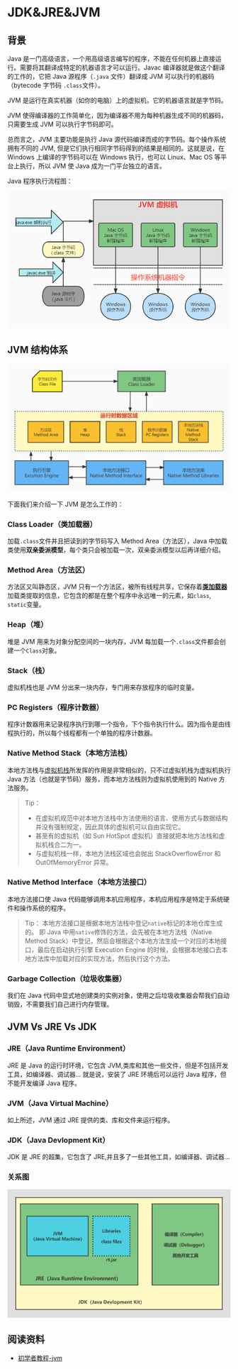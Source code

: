 # JDK&JRE&JVM

## 背景

Java 是一门高级语言，一个用高级语言编写的程序，不能在任何机器上直接运行。需要将其翻译成特定的机器语言才可以运行。Javac 编译器就是做这个翻译的工作的，它把 Java 源程序（`.java` 文件）翻译成 JVM 可以执行的机器码（bytecode 字节码 `.class`文件）。
​

JVM 是运行在真实机器（如你的电脑）上的虚拟机，它的机器语言就是字节码。
​

JVM 使得编译器的工作简单化，因为编译器不用为每种机器生成不同的机器码，只需要生成 JVM 可以执行字节码即可。
​

总而言之，JVM 主要功能是执行 Java 源代码编译而成的字节码。每个操作系统拥有不同的 JVM, 但是它们执行相同字节码得到的结果是相同的。这就是说，在 Windows 上编译的字节码可以在 Windows 执行，也可以 Linux、Mac OS 等平台上执行，所以 JVM 使 Java 成为一门平台独立的语言。
​

Java 程序执行流程图：

![Java 程序执行过程](../../imgs/Java程序执行过程.jpg)

## JVM 结构体系

![JVM体系结构](../../imgs/JVM体系结构.jpg)

下面我们来介绍一下 JVM 是怎么工作的：

### Class Loader（类加载器）

加载`.class`文件并且把读到的字节码写入 Method Area（方法区），Java 中加载类使用**双亲委派模型**，每个类只会被加载一次，双亲委派模型以后再详细介绍。

### Method Area（方法区）

方法区又叫静态区，JVM 只有一个方法区，被所有线程共享，它保存着[**类加载器**](#dH5t1)加载类提取的信息，它包含的都是在整个程序中永远唯一的元素，如`class`, `static`变量。

### Heap（堆）

堆是 JVM 用来为对象分配空间的一块内存，JVM 每加载一个`.class`文件都会创建一个`Class`对象。

### Stack（栈）

虚拟机栈也是 JVM 分出来一块内存，专门用来存放程序的临时变量。

### PC Registers（程序计数器）

程序计数器用来记录程序执行到哪一个指令，下个指令执行什么。因为指令是由线程执行的，所以每个线程都有一个单独的程序计数器。

### Native Method Stack（本地方法栈）

本地方法栈与[虚拟机栈](#cSOs5)所发挥的作用是非常相似的，只不过虚拟机栈为虚拟机执行 Java 方法（也就是字节码）服务，而本地方法栈则为虚拟机使用到的 Native 方法服务。

> Tip：
>
> - 在虚拟机规范中对本地方法栈中方法使用的语言、使用方式与数据结构并没有强制规定，因此具体的虚拟机可以自由实现它。
> - 甚至有的虚拟机（如 Sun HotSpot 虚拟机）直接就把本地方法栈和虚拟机栈合二为一。
> - 与虚拟机栈一样，本地方法栈区域也会抛出 StackOverflowError 和 OutOfMemoryError 异常。

### Native Method Interface（本地方法接口）

本地方法接口使 Java 代码能够调用本机应用程序，本机应用程序是特定于系统硬件和操作系统的程序。

> Tip：
> 本地方法接口是根据本地方法栈中登记`native`标记的本地仓库生成的。
> 即 Java 中用`native`修饰的方法，会先被在本地方法栈（Native Method Stack）中登记，然后会根据这个本地方法生成一个对应的本地接口，最后在启动执行引擎 Execution Engine 的时候，会根据本地接口去本地方法库中加载对应的实现方法，然后执行这个方法。

### Garbage Collection（垃圾收集器）

我们在 Java 代码中显式地创建类的实例对象，使用之后垃圾收集器会帮我们自动销毁，不需要我们自己进行内存管理。

## JVM Vs JRE Vs JDK

### JRE（Java Runtime Environment）

JRE 是 Java 的运行时环境，它包含 JVM,类库和其他一些文件，但是不包括开发工具，如编译器、调试器...
就是说，安装了 JRE 环境后可以运行 Java 程序，但不能开发编译 Java 程序。

### JVM（Java Virtual Machine）

如上所述，JVM 通过 JRE 提供的类、库和文件来运行程序。

### JDK（Java Devlopment Kit）

JDK 是 JRE 的超集，它包含了 JRE,并且多了一些其他工具，如编译器、调试器...

### 关系图

![JDK&JRE&JVM关系图](../../imgs/JDK&JRE&JVM.jpg)

## 阅读资料

- [初学者教程-jvm](https://beginnersbook.com/2013/05/jvm/)
